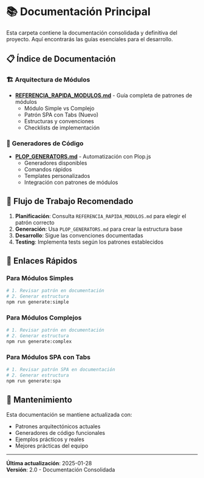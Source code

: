# 📚 Documentación Principal

Esta carpeta contiene la documentación consolidada y definitiva del proyecto. Aquí encontrarás las guías esenciales para el desarrollo.

## 📋 Índice de Documentación

### 🏗️ **Arquitectura de Módulos**
- **[REFERENCIA_RAPIDA_MODULOS.md](./REFERENCIA_RAPIDA_MODULOS.md)** - Guía completa de patrones de módulos
  - Módulo Simple vs Complejo
  - Patrón SPA con Tabs (Nuevo)
  - Estructuras y convenciones
  - Checklists de implementación

### 🚀 **Generadores de Código**
- **[PLOP_GENERATORS.md](./PLOP_GENERATORS.md)** - Automatización con Plop.js
  - Generadores disponibles
  - Comandos rápidos
  - Templates personalizados
  - Integración con patrones de módulos

## 🎯 Flujo de Trabajo Recomendado

1. **Planificación**: Consulta `REFERENCIA_RAPIDA_MODULOS.md` para elegir el patrón correcto
2. **Generación**: Usa `PLOP_GENERATORS.md` para crear la estructura base
3. **Desarrollo**: Sigue las convenciones documentadas
4. **Testing**: Implementa tests según los patrones establecidos

## 🔗 Enlaces Rápidos

### Para Módulos Simples
```bash
# 1. Revisar patrón en documentación
# 2. Generar estructura
npm run generate:simple
```

### Para Módulos Complejos
```bash
# 1. Revisar patrón en documentación  
# 2. Generar estructura
npm run generate:complex
```

### Para Módulos SPA con Tabs
```bash
# 1. Revisar patrón SPA en documentación
# 2. Generar estructura
npm run generate:spa
```

## 📝 Mantenimiento

Esta documentación se mantiene actualizada con:
- Patrones arquitectónicos actuales
- Generadores de código funcionales
- Ejemplos prácticos y reales
- Mejores prácticas del equipo

---

**Última actualización**: 2025-01-28  
**Versión**: 2.0 - Documentación Consolidada
